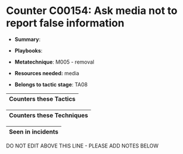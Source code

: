 # Counter C00154: Ask media not to report false information

* **Summary**: 

* **Playbooks**: 

* **Metatechnique**: M005 - removal

* **Resources needed:** media

* **Belongs to tactic stage**: TA08


| Counters these Tactics |
| ---------------------- |



| Counters these Techniques |
| ------------------------- |



| Seen in incidents |
| ----------------- |


DO NOT EDIT ABOVE THIS LINE - PLEASE ADD NOTES BELOW